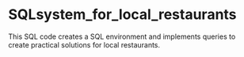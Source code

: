 # SQLsystem_for_local_restaurants
This SQL code creates a SQL environment and implements queries to create practical solutions for local restaurants.
